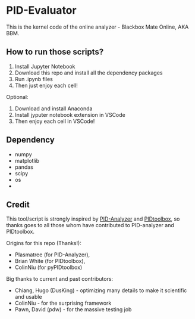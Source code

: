 # PID-Evaluator

This is the kernel code of the online analyzer - Blackbox Mate Online, AKA BBM.

## How to run those scripts?

1. Install Jupyter Notebook
2. Download this repo and install all the dependency packages
3. Run .ipynb files
4. Then just enjoy each cell!



Optional: 
1. Download and install Anaconda
2. Install jyputer notebook extension in VSCode
3. Then enjoy each cell in VSCode!

## Dependency

- numpy
- matplotlib
- pandas
- scipy
- os
- 

## Credit

This tool/script is strongly inspired by [PID-Analyzer](https://github.com/Plasmatree/PID-Analyzer) and [PIDtoolbox](https://github.com/bw1129/PIDtoolbox), so thanks goes to all those whom have contributed to PID-analyzer and PIDtoolbox.

Origins for this repo (Thanks!):

- Plasmatree (for PID-Analyzer),
- Brian White (for PIDtoolbox),
- ColinNiu (for pyPIDtoolbox)

Big thanks to current and past contributors:

- Chiang, Hugo (DusKing) - optimizing many details to make it scientific and usable
- ColinNiu - for the surprising framework
- Pawn, David (pdw) - for the massive testing job
